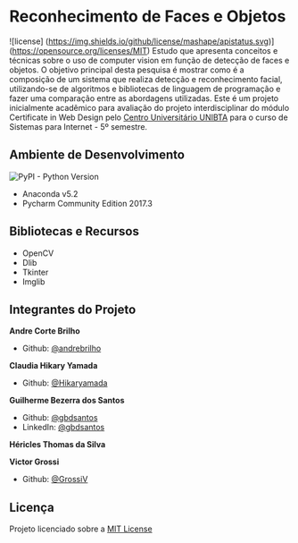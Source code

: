 # Reconhecimento de Faces e Objetos
![license]  (https://img.shields.io/github/license/mashape/apistatus.svg)](https://opensource.org/licenses/MIT)
Estudo que apresenta conceitos e técnicas sobre o uso de computer vision em função de detecção de faces e objetos. O objetivo principal desta pesquisa é mostrar como é a
composição de um sistema que realiza detecção e reconhecimento facial, utilizando-se de algoritmos e bibliotecas de linguagem de programação e fazer uma comparação entre as
abordagens utilizadas.
Este é um projeto inicialmente acadêmico para avaliação do projeto interdisciplinar do módulo Certificate in Web Design pelo [Centro Universitário UNIBTA](http://http://www.ibta.edu.br/) para o curso de Sistemas para Internet - 5º semestre.

## Ambiente de Desenvolvimento
  ![PyPI - Python Version](https://img.shields.io/pypi/pyversions/Django.svg)
  - Anaconda v5.2
  - Pycharm Community Edition 2017.3

## Bibliotecas e Recursos 
  - OpenCV
  - Dlib
  - Tkinter
  - Imglib

## Integrantes do Projeto

**Andre Corte Brilho**
- Github: [@andrebrilho](https://github.com/andrebrilho)  

**Claudia Hikary Yamada**
- Github: [@Hikaryamada](https://github.com/Hikaryamada)  

**Guilherme Bezerra dos Santos**
- Github: [@gbdsantos](https://www.linkedin.com/in/gbdsantos/)
- LinkedIn: [@gbdsantos](https://www.linkedin.com/in/gbdsantos/)  

**Héricles Thomas da Silva**  

**Victor Grossi**
- Github: [@GrossiV](https://github.com/GrossiV)

## Licença
Projeto licenciado sobre a [MIT License](https://github.com/gbdsantos/recognition-faces-and-objects/LICENSE) 


